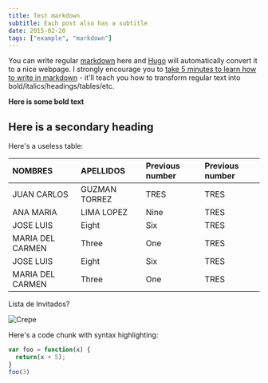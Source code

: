 ```yaml
---
title: Test markdown
subtitle: Each post also has a subtitle
date: 2015-02-20
tags: ["example", "markdown"]
---
```


You can write regular [markdown](https://markdowntutorial.com/) here and [Hugo](https://gohugo.io) will automatically convert it to a nice webpage.  I strongly encourage you to [take 5 minutes to learn how to write in markdown](https://markdowntutorial.com/) - it'll teach you how to transform regular text into bold/italics/headings/tables/etc.

**Here is some bold text**

## Here is a secondary heading

Here's a useless table:
 
| NOMBRES | APELLIDOS| Previous number | Previous number |
| :------ |:--- | :--- |:--- |
| JUAN CARLOS | GUZMAN TORREZ | TRES |TRES |
| ANA MARIA | LIMA LOPEZ | Nine |TRES |
| JOSE LUIS | Eight | Six |TRES |
| MARIA DEL CARMEN | Three | One |TRES |
 | JOSE LUIS | Eight | Six |TRES |
| MARIA DEL CARMEN | Three | One |TRES |

Lista de Invitados?

![Crepe](https://s3-media3.fl.yelpcdn.com/bphoto/cQ1Yoa75m2yUFFbY2xwuqw/348s.jpg)

Here's a code chunk with syntax highlighting:

```javascript
var foo = function(x) {
  return(x + 5);
}
foo(3)
```
